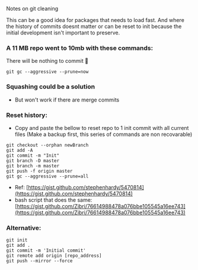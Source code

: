 Notes on git cleaning<!--more-->

This can be a good idea for packages that needs to load fast. And where the history of commits doesnt matter or can be reset to init because the initial development isn't important to preserve.

### A 11 MB repo went to 10mb with these commands:
There will be nothing to commit 🤔
```
git gc --aggressive --prune=now
```

### Squashing could be a solution
- But won't work if there are merge commits

### Reset history:
- Copy and paste the bellow to reset repo to 1 init commit with all current files (Make a backup first, this series of commands are non recovarable)
```
git checkout --orphan newBranch
git add -A
git commit -m "Init"
git branch -D master
git branch -m master
git push -f origin master
git gc --aggressive --prune=all
```
- Ref: [https://gist.github.com/stephenhardy/5470814](https://gist.github.com/stephenhardy/5470814)
- bash script that does the same: [https://gist.github.com/Zibri/76614988478a076bbe105545a16ee743](https://gist.github.com/Zibri/76614988478a076bbe105545a16ee743)

### Alternative:
```
git init
git add .
git commit -m 'Initial commit'
git remote add origin [repo_address]
git push --mirror --force
```

